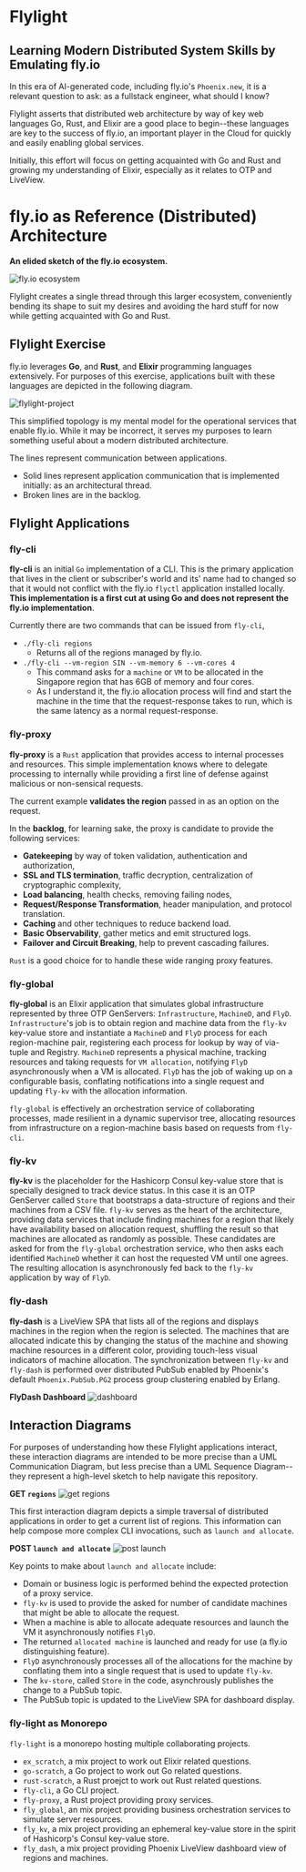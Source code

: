 # Flylight
## Learning Modern Distributed System Skills by Emulating fly.io

In this era of AI-generated code, including fly.io's `Phoenix.new`, it is a relevant question to ask: as a fullstack engineer, what should I know?  

Flylight asserts that distributed web architecture by way of key web languages Go, Rust, and Elixir are a good place to begin--these languages are key to the success of fly.io, an important player in the Cloud for quickly and easily enabling global services.

Initially, this effort will focus on getting acquainted with Go and Rust and growing my understanding of Elixir, especially as it relates to OTP and LiveView.

# fly.io as Reference (Distributed) Architecture

**An elided sketch of the fly.io ecosystem.**

![fly.io ecosystem](./images/flylight.png)

Flylight creates a single thread through this larger ecosystem, conveniently bending its shape to suit my desires and avoiding the hard stuff for now while getting acquainted with Go and Rust.

## Flylight Exercise
fly.io leverages **Go**, and **Rust**, and **Elixir** programming languages extensively.  For purposes of this exercise, applications built with these languages are depicted in the following diagram.

![flylight-project](./images/flylight_project.png)

This simplified topology is my mental model for the operational services that enable fly.io.  While it may be incorrect, it serves my purposes to learn something useful about a modern distributed architecture.  

The lines represent communication between applications.  
- Solid lines represent application communication that is implemented initially: as an architectural thread.
- Broken lines are in the backlog.

## Flylight Applications

### fly-cli
**fly-cli** is an initial `Go` implementation of a CLI.  This is the primary application that lives in the client or subscriber's world and its' name had to changed so that it would not conflict with the fly.io `flyctl` application installed locally.  **This implementation is a first cut at using Go and does not represent the fly.io implementation**.  

Currently there are two commands that can be issued from `fly-cli`, 
- `./fly-cli regions` 
  - Returns all of the regions managed by fly.io.
- `./fly-cli --vm-region SIN --vm-memory 6 --vm-cores 4` 
  - This command asks for a `machine` or `VM` to be allocated in the Singapore region that has 6GB of memory and four cores.
  - As I understand it, the fly.io allocation process will find and start the machine in the time that the request-response takes to run, which is the same latency as a normal request-response.

### fly-proxy
**fly-proxy** is a `Rust` application that provides access to internal processes and resources.  This simple implementation knows where to delegate processing to internally while providing a first line of defense against malicious or non-sensical requests.  

The current example **validates the region** passed in as an option on the request.  

In the **backlog**, for learning sake, the proxy is candidate to provide the following services: 
- **Gatekeeping** by way of token validation, authentication and authorization, 
- **SSL and TLS termination**, traffic decryption, centralization of cryptographic complexity,
- **Load balancing**, health checks, removing failing nodes,
- **Request/Response Transformation**, header manipulation, and protocol translation.
- **Caching** and other techniques to reduce backend load.
- **Basic Observability**, gather metics and emit structured logs.
- **Failover and Circuit Breaking**, help to prevent cascading failures.

`Rust` is a good choice for to handle these wide ranging proxy features.

### fly-global
**fly-global** is an Elixir application that simulates global infrastructure represented by three OTP GenServers: `Infrastructure`, `MachineD`, and `FlyD`.  `Infrastructure`'s job is to obtain region and machine data from the `fly-kv` key-value store and instantiate a `MachineD` and `FlyD` process for each region-machine pair, registering each process for lookup by way of via-tuple and Registry.  `MachineD` represents a physical machine, tracking resources and taking requests for `VM allocation`, notifying `FlyD` asynchronously when a VM is allocated.  `FlyD` has the job of waking up on a configurable basis, conflating notifications into a single request and updating `fly-kv` with the allocation information.  

`fly-global` is effectively an orchestration service of collaborating processes, made resilient in a dynamic supervisor tree, allocating resources from infrastructure on a region-machine basis based on requests from `fly-cli`.

### fly-kv
**fly-kv** is the placeholder for the Hashicorp Consul key-value store that is specially designed to track device status.  In this case it is an OTP GenServer called `Store` that bootstraps a data-structure of regions and their machines from a CSV file.  `fly-kv` serves as the heart of the architecture, providing data services that include finding machines for a region that likely have availability based on allocation request, shuffling the result so that machines are allocated as randomly as possible.  These candidates are asked for from the `fly-global` orchestration service, who then asks each identified `MachineD` whether it can host the requested VM until one agrees.  The resulting allocation is asynchronously fed back to the `fly-kv` application by way of `FlyD`.  

### fly-dash
**fly-dash** is a LiveView SPA that lists all of the regions and displays machines in the region when the region is selected.  The machines that are allocated indicate this by changing the status of the machine and showing machine resources in a different color, providing touch-less visual indicators of machine allocation. The synchronization between `fly-kv` and `fly-dash` is performed over distributed PubSub enabled by Phoenix's default `Phoenix.PubSub.PG2` process group clustering enabled by Erlang.

**FlyDash Dashboard**
![dashboard](./images/flylight_fly-dash.png)


## Interaction Diagrams
For purposes of understanding how these Flylight applications interact, these interaction diagrams are intended to be more precise than a UML Communication Diagram, but less precise than a UML Sequence Diagram--they represent a high-level sketch to help navigate this repository.

**GET `regions`**
![get regions](./images/flylight_regions_interaction_w_store.png)

This first interaction diagram depicts a simple traversal of distributed applications in order to get a current list of regions.  This information can help compose more complex CLI invocations, such as `launch and allocate`.

**POST `launch and allocate`**
![post launch](./images/flylight_launch_interaction_with_note.png)

Key points to make about `launch and allocate` include:
- Domain or business logic is performed behind the expected protection of a proxy service.
- `fly-kv` is used to provide the asked for number of candidate machines that might be able to allocate the request.
- When a machine is able to allocate adequate resources and launch the VM it asynchronously notifies `FlyD`.
- The returned `allocated machine` is launched and ready for use (a fly.io distinguishing feature).
- `FlyD` asynchronously processes all of the allocations for the machine by conflating them into a single request that is used to update `fly-kv`.
- The `kv-store`, called `Store` in the code, asynchrously publishes the change to a PubSub topic.
- The PubSub topic is updated to the LiveView SPA for dashboard display.

### fly-light as Monorepo

`fly-light` is a monorepo hosting multiple collaborating projects.
- `ex_scratch`, a mix project to work out Elixir related questions.
- `go-scratch`, a Go project to work out Go related questions.
- `rust-scratch`, a Rust proejct to work out Rust related questions.
- `fly-cli`, a Go CLI project.
- `fly-proxy`, a Rust project providing proxy services.
- `fly_global`, an mix project providing business orchestration services to simulate server resources.
- `fly_kv`, a mix project providing an ephemeral key-value store in the spirit of Hashicorp's Consul key-value store.
- `fly_dash`, a mix project providing Phoenix LiveView dashboard view of regions and machines.


